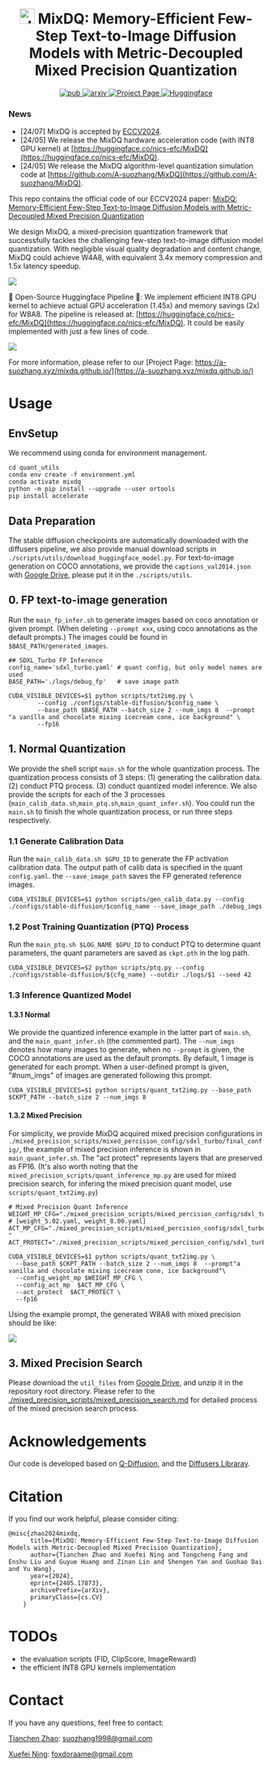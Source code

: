 <div align="center">
<h1> <img src="https://github.com/A-suozhang/MyPicBed/raw/master/img/20240604133532.png" alt="drawing" width="30"/> MixDQ: Memory-Efficient Few-Step Text-to-Image Diffusion Models with Metric-Decoupled Mixed Precision Quantization</h1>  
<a href="https://eccv2024.ecva.net/">
  <img alt="pub" src="https://img.shields.io/badge/ECCV-2024-%236477b8?style=fla">
</a>
<a href="https://arxiv.org/abs/2405.17873">
  <img alt="arxiv" src="https://img.shields.io/badge/arXiv-%3C2405.17873%3E-%23a72f20.svg">
</a>
<a href="https://a-suozhang.xyz/mixdq.github.io/">
    <img alt="Project Page" src="https://img.shields.io/badge/Project_Page-blue?style=flat&logo=googlechrome&logoColor=white">
</a>
<a href="https://huggingface.co/nics-efc/MixDQ">
    <img alt="Huggingface" src="https://img.shields.io/badge/Huggingface_Pipeline-%23f8d51e?style=flat&logo=huggingface&logoColor=black">
</a>
</div>


### News

- [24/07] MixDQ is accepted by [ECCV2024](https://eccv2024.ecva.net/).
- [24/05] We release the MixDQ hardware acceleration code (with INT8 GPU kernel) at [https://huggingface.co/nics-efc/MixDQ](https://huggingface.co/nics-efc/MixDQ).
- [24/05] We release the MixDQ algorithm-level quantization simulation code at [https://github.com/A-suozhang/MixDQ](https://github.com/A-suozhang/MixDQ).

This repo contains the official code of our ECCV2024 paper: [MixDQ: Memory-Efficient Few-Step Text-to-Image Diffusion Models with Metric-Decoupled Mixed Precision Quantization](https://arxiv.org/abs/2405.17873)

We design MixDQ, a mixed-precision quantization framework that successfully tackles the challenging few-step text-to-image diffusion model quantization. With negligible visual quality degradation and content change, MixDQ could achieve W4A8, with equivalent 3.4x memory compression and 1.5x latency speedup.

![](https://github.com/A-suozhang/MyPicBed/raw/master/img/20240604133828.png)

🤗 Open-Source Huggingface Pipeline 🤗: We implement efficient INT8 GPU kernel to achieve actual GPU acceleration (1.45x) and memory savings (2x) for W8A8. The pipeline is released at: [https://huggingface.co/nics-efc/MixDQ](https://huggingface.co/nics-efc/MixDQ). It could be easily implemented with just a few lines of code. 

![](https://github.com/A-suozhang/MyPicBed/raw/master/img/20240604133923.png)

For more information, please refer to our [Project Page: https://a-suozhang.xyz/mixdq.github.io/](https://a-suozhang.xyz/mixdq.github.io/)

# Usage

## EnvSetup

We recommend using conda for environment management.

```
cd quant_utils
conda env create -f environment.yml
conda activate mixdq
python -m pip install --upgrade --user ortools
pip install accelerate
```

## Data Preparation

The stable diffusion checkpoints are automatically downloaded with the diffusers pipeline, we also provide manual download scripts in `./scripts/utils/download_huggingface_model.py`. For text-to-image generation on COCO annotations, we provide the `captions_val2014.json` with [Google Drive](https://drive.google.com/file/d/1-BKxclA-5jD1vUDMQSFrkquyM73BTlmi/view?usp=sharing), please put it in the `./scripts/utils`. 

## 0. FP text-to-image generation

Run the `main_fp_infer.sh` to generate images based on coco annotation or given prompt. (When deleting `--prompt xxx`, using coco annotations as the default prompts.) The images could be found in `$BASE_PATH/generated_images`. 

```
## SDXL_Turbo FP Inference
config_name='sdxl_turbo.yaml' # quant config, but only model names are used
BASE_PATH='./logs/debug_fp'   # save image path

CUDA_VISIBLE_DEVICES=$1 python scripts/txt2img.py \
		--config ./configs/stable-diffusion/$config_name \
		--base_path $BASE_PATH --batch_size 2 --num_imgs 8  --prompt  "a vanilla and chocolate mixing icecream cone, ice background" \
		--fp16
```

## 1. Normal Quantization

We provide the shell script `main.sh` for the whole quantization process. The quantization process consists of 3 steps: (1) generating the calibration data. (2) conduct PTQ process. (3) conduct quantized model inference. We also provide the scripts for each of the 3 processes (`main_calib_data.sh`,`main_ptq.sh`,`main_quant_infer.sh`). You could run the `main.sh` to finish the whole quantization process, or run three steps respectively. 

### 1.1 Generate Calibration Data

Run the `main_calib_data.sh $GPU_ID` to generate the FP activation calibration data. The output path of calib data is specified in the quant `config.yaml`. the `--save_image_path` saves the FP generated reference images. 

```
CUDA_VISIBLE_DEVICES=$1 python scripts/gen_calib_data.py --config ./configs/stable-diffusion/$config_name --save_image_path ./debug_imgs
```

### 1.2 Post Training Quantization (PTQ) Process
 
Run the `main_ptq.sh $LOG_NAME $GPU_ID` to conduct PTQ to determine quant parameters, the quant parameters are saved as `ckpt.pth` in the log path.

```
CUDA_VISIBLE_DEVICES=$2 python scripts/ptq.py --config ./configs/stable-diffusion/${cfg_name} --outdir ./logs/$1 --seed 42
```

### 1.3 Inference Quantized Model

#### 1.3.1 Normal

We provide the quantized inference example in the latter part of `main.sh`, and the `main_quant_infer.sh` (the commented part). The `--num_imgs` denotes how many images to generate, when no `--prompt` is given, the COCO annotations are used as the default prompts. By default, 1 image is generated for each prompt. When a user-defined prompt is given, "#num_imgs" of images are generated following this prompt. 

```
CUDA_VISIBLE_DEVICES=$1 python scripts/quant_txt2img.py --base_path $CKPT_PATH --batch_size 2 --num_imgs 8 
```


#### 1.3.2 Mixed Precision

For simplicity, we provide MixDQ acquired mixed precision configurations in `./mixed_precision_scripts/mixed_percision_config/sdxl_turbo/final_config/`, the example of mixed precision inference is shown in `main_quant_infer.sh`. The "act protect" represents layers that are preserved as FP16. (It's also worth noting that the `mixed_precision_scripts/quant_inference_mp.py` are used for mixed precision search, for infering the mixed precision quant model, use `scripts/quant_txt2img.py`)

```
# Mixed Precision Quant Inference
WEIGHT_MP_CFG="./mixed_precision_scripts/mixed_percision_config/sdxl_turbo/final_config/weight/weight_8.00.yaml"  # [weight_5.02.yaml, weight_8.00.yaml]
ACT_MP_CFG="./mixed_precision_scripts/mixed_percision_config/sdxl_turbo/final_config/act/act_7.77.yaml "
ACT_PROTECT="./mixed_precision_scripts/mixed_percision_config/sdxl_turbo/final_config/act/act_sensitivie_a8_1%.pt"

CUDA_VISIBLE_DEVICES=$1 python scripts/quant_txt2img.py \
  --base_path $CKPT_PATH --batch_size 2 --num_imgs 8  --prompt"a vanilla and chocolate mixing icecream cone, ice background"\
  --config_weight_mp $WEIGHT_MP_CFG \
  --config_act_mp  $ACT_MP_CFG \
  --act_protect  $ACT_PROTECT \
  --fp16
```

Using the example prompt, the generated W8A8 with mixed precision should be like:

![](https://github.com/A-suozhang/MyPicBed/raw/master/img/20240709230245.png)

## 3. Mixed Precision Search

Please download the `util_files` from [Google Drive](https://drive.google.com/file/d/1tqhRHDSbSe3UB2jdKifEG4jBQm5xmj9X/view?usp=sharing), and unzip it in the repository root directory. 
Please refer to the [./mixed_precision_scripts/mixed_precision_search.md](./mixed_precision_scripts/mixed_precision_search.md) for detailed process of the mixed precision search process. 

# Acknowledgements

Our code is developed based on [Q-Diffusion](https://github.com/Xiuyu-Li/q-diffusion), and the [Diffusers Libraray](https://huggingface.co/docs/diffusers/en/index). 

# Citation

If you find our work helpful, please consider citing:

```
@misc{zhao2024mixdq,
      title={MixDQ: Memory-Efficient Few-Step Text-to-Image Diffusion Models with Metric-Decoupled Mixed Precision Quantization}, 
      author={Tianchen Zhao and Xuefei Ning and Tongcheng Fang and Enshu Liu and Guyue Huang and Zinan Lin and Shengen Yan and Guohao Dai and Yu Wang},
      year={2024},
      eprint={2405.17873},
      archivePrefix={arXiv},
      primaryClass={cs.CV}
    }
```

# TODOs

- the evaluation scripts (FID, ClipScore, ImageReward)
- the efficient INT8 GPU kernels implementation

# Contact

If you have any questions, feel free to contact:

[Tianchen Zhao](https://www.tianchen-zhao.info/): suozhang1998@gmail.com 

[Xuefei Ning](https://www.ningxuefei.cc/):  foxdoraame@gmail.com 
